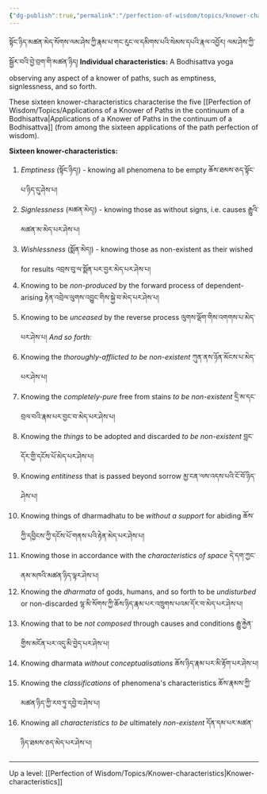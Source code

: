 ```yaml
---
{"dg-publish":true,"permalink":"/perfection-of-wisdom/topics/knower-characteristics-of-applications-of-a-knower-of-paths/"}
---
```


སྟོང་ཉིད་མཚན་མེད་སོགས་ལམ་ཤེས་ཀྱི་རྣམ་པ་གང་རུང་ལ་དམིགས་པའི་སེམས་དཔའི་རྣལ་འབྱོར། ལམ་ཤེས་ཀྱི་སྦྱོར་བའི་བྱེ་བྲག་གི་མཚན་ཉིད།
**Individual characteristics:** A Bodhisattva yoga observing any aspect of a knower of paths, such as emptiness, signlessness, and so forth.

These sixteen knower-characteristics characterise the five [[Perfection of Wisdom/Topics/Applications of a Knower of Paths in the continuum of a Bodhisattva\|Applications of a Knower of Paths in the continuum of a Bodhisattva]] (from among the sixteen applications of the path perfection of wisdom).

**Sixteen knower-characteristics:**
1. *Emptiness* (སྟོང་ཉིད།) - knowing all phenomena to be empty ཆོས་ཐམས་ཅད་སྟོང་པ་ཉིད་དུ་ཤེས་པ། 
2. *Signlessness* (མཚན་མེད།) - knowing those as without signs, i.e. causes རྒྱུའི་མཚན་མ་མེད་པར་ཤེས་པ།
3. *Wishlessness* (སྨོན་མེད།) - knowing those as non-existent as their wished for results 
   འབྲས་བུ་ལ་སྨོན་པར་བྱར་མེད་པར་ཤེས་པ།
4. Knowing to be *non-produced* by the forward process of dependent-arising
   རྟེན་འབྲེལ་ལུགས་འབྱུང་གིས་སྐྱེ་བ་མེད་པར་ཤེས་པ།
5. Knowing to be *unceased* by the reverse process ལུགས་ལྡོག་གིས་འགགས་པ་མེད་པར་ཤེས་པ།
   *And so forth:*
6. Knowing the *thoroughly-afflicted to be non-existent* ཀུན་ནས་ཉོན་མོངས་པ་མེད་པར་ཤེས་པ།
7. Knowing the *completely-pure* free from stains *to be non-existent* དྲི་མ་དང་བྲལ་བའི་རྣམ་པར་བྱང་བ་མེད་པར་ཤེས་པ།
8. Knowing the *things* to be adopted and discarded *to be non-existent* བླང་དོར་གྱི་དངོས་པོ་མེད་པར་ཤེས་པ།
9. Knowing *entitiness* that is passed beyond sorrow མྱ་ངན་ལས་འདས་པའི་ངོ་བོ་ཉིད་ཤེས་པ། 
10. Knowing things of dharmadhatu to be *without a support* for abiding 
    ཆོས་ཀྱི་དབྱིངས་ཀྱི་དངོས་པོ་གནས་པའི་རྟེན་མེད་པར་ཤེས་པ།
11. Knowing those in accordance with the *characteristics of space* དེ་དག་ཀྱང་ནམ་མཁའི་མཚན་ཉིད་ལྟར་ཤེས་པ།
12. Knowing the *dharmata* of gods, humans, and so forth to be *undisturbed* or non-discarded
    ལྷ་མི་སོགས་ཀྱི་ཆོས་ཉིད་རྣམ་པར་འཁྲུགས་པའམ་དོར་བ་མེད་པར་ཤེས་པ།
13. Knowing that to be *not composed* through causes and conditions རྒྱུ་རྐྱེན་གྱིས་མངོན་པར་འདུ་མི་བྱེད་པར་ཤེས་པ།
14. Knowing dharmata *without conceptualisations* ཆོས་ཉིད་རྣམ་པར་མི་རྟོག་པར་ཤེས་པ།
15. Knowing the *classifications* of phenomena's characteristics ཆོས་རྣམས་ཀྱི་མཚན་ཉིད་ཀྱི་རབ་ཏུ་དབྱེ་བ་ཤེས་པ།
16. Knowing all *characteristics to be* ultimately *non-existent* དོན་དམ་པར་མཚན་ཉིད་ཐམས་ཅད་མེད་པར་ཤེས་པ།




---
Up a level: [[Perfection of Wisdom/Topics/Knower-characteristics\|Knower-characteristics]]